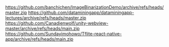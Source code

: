 https://github.com/banchichen/ImageBinarizationDemo/archive/refs/heads/master.zip
https://github.com/dataminingapp/dataminingapp-lectures/archive/refs/heads/master.zip
https://github.com/Canadienwolf/unity-webview-master/archive/refs/heads/main.zip
https://github.com/Sundayimohowo/Tflite-react-native-app/archive/refs/heads/main.zip
